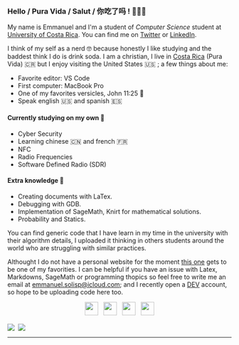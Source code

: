 ### Hello / Pura Vida / Salut / 你吃了吗 ! 🙋🏻‍♂️

My name is Emmanuel and I'm a student of _Computer Science_ student at [University of Costa Rica](https://www.ucr.ac.cr). You can find me on [Twitter](https://twitter.com/emanuel_solis20) or [LinkedIn](https://www.linkedin.com/in/emmanuel-solis-527904154/).

I think of my self as a nerd 🤓 because honestly I like studying and the baddest think I do is drink soda. I am a christian, I live in [Costa Rica](https://en.wikipedia.org/wiki/Costa_Rica) (Pura Vida) 🇨🇷  but I enjoy visiting the United States 🇺🇸 ; a few things about me:
- Favorite editor: VS Code
- First computer: MacBook Pro
- One of my favorites versicles, John 11:25 📖
- Speak english 🇺🇸 and spanish 🇪🇸

#### Currently studying on my own 🔬
- Cyber Security
- Learning chinese 🇨🇳 and french 🇫🇷 
- NFC
- Radio Frequencies
- Software Defined Radio (SDR)

#### Extra knowledge 📖  
- Creating documents with LaTex.
- Debugging with GDB.
- Implementation of SageMath, Knirt for mathematical solutions.
- Probability and Statics.

You can find generic code that I have learn in my time in the university with their algorithm details, I uploaded it thinking in others students around the world who are struggling with similar practices.

Althought I do not have a personal website for the moment [this one](https://www.iasdhatillo.org) gets to be one of my favorities. I can be helpful if you have an issue with Latex, Markdowns, SageMath or programming thopics so feel free to write me an email at emmanuel.solisp@icloud.com; and I recently open a [DEV](https://dev.to/emasp2001) account, so hope to be uploading code here too.

<p align='center'>
<a href="https://twitter.com/emanuel_solis20"><img height="30" src="https://keystoliteracy.com/wp-content/uploads/2020/01/twitter-logo-transparent-15.png?raw=true"></a>&nbsp;&nbsp;
<a href="https://www.linkedin.com/in/emmanuel-solis-527904154/"><img height="30" src="https://github.com/WaylonWalker/WaylonWalker/blob/main/icon/linkedin.png?raw=true"></a>&nbsp;&nbsp;
<a href="https://stackoverflow.com/users/15881292/emasp2001"><img height="30" src="https://cdn.freebiesupply.com/logos/large/2x/stackoverflow-com-logo-png-transparent.png?raw=true"></a>&nbsp;&nbsp;
<a href="https://github.com/emasp2001/personal_code"><img height="30" src="https://bitemycoin.com/wp-content/uploads/2018/06/GitHub-Logo.png?raw=true"></a>
</p>

<div><img align="center" src="https://github-readme-stats.vercel.app/api/top-langs/?username=emasp2001&layout=compact" />&nbsp;&nbsp;<img align="center" src="https://github-readme-stats.vercel.app/api?username=emasp2001&count_private=true&show_icons=true&theme=default&hide_rank=true&disable_animations=true&custom_title=Stats" /></div>

---
